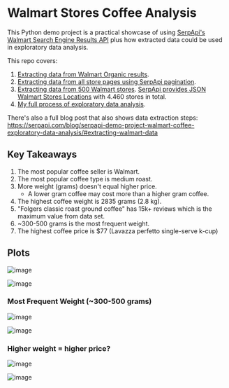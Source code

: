 # Walmart Stores Coffee Analysis

This Python demo project is a practical showcase of using [SerpApi's](https://serpapi.com/) [Walmart Search Engine Results API](https://serpapi.com/walmart-search-api) plus how extracted data could be used in exploratory data analysis.

This repo covers:

1. [Extracting data from Walmart Organic results](https://github.com/dimitryzub/walmart-stores-coffee-analysis/blob/74d06e8016c1903ff53bfbde0263f98264baca1c/script/extraction.py).
2. [Extracting data from all store pages using SerpApi pagination](https://github.com/dimitryzub/walmart-stores-coffee-analysis/blob/74d06e8016c1903ff53bfbde0263f98264baca1c/script/extraction.py#L190-L195).
3. [Extracting data from 500 Walmart stores](https://github.com/dimitryzub/walmart-stores-coffee-analysis/blob/74d06e8016c1903ff53bfbde0263f98264baca1c/script/walmart-stores.json). [SerpApi provides JSON Walmart Stores Locations](https://serpapi.com/walmart-stores) with 4.460 stores in total.
4. [My full process of exploratory data analysis](https://github.com/dimitryzub/walmart-stores-coffee-analysis/blob/68a28ee3fe55372194076a2177a75d7502b26f5a/analysis/walmart-coffee-analysis.ipynb).

There's also a full blog post that also shows data extraction steps: https://serpapi.com/blog/serpapi-demo-project-walmart-coffee-exploratory-data-analysis/#extracting-walmart-data

## Key Takeaways

1. The most popular coffee seller is Walmart.
2. The most popular coffee type is medium roast. 
3. More weight (grams) doesn't equal higher price.
    - A lower gram coffee may cost more than a higher gram coffee.
4. The highest coffee weight is 2835 grams (2.8 kg).
5. "Folgers classic roast ground coffee" has 15k+ reviews which is the maximum value from data set.
6. ~300-500 grams is the most frequent weight.
7. The highest coffee price is $77 (Lavazza perfetto single-serve k-cup)

## Plots

![image](https://user-images.githubusercontent.com/78694043/197485001-8b89ea37-c1fe-44ab-bcc9-6ceaaea0dd53.png)


![image](https://user-images.githubusercontent.com/78694043/197485893-40ba9a63-66af-41d0-9bb2-169867ef4ba1.png)

### Most Frequent Weight (~300-500 grams)

![image](https://user-images.githubusercontent.com/78694043/197485990-222d62fa-47ac-43e5-868c-14a3550b8d2d.png)    

![image](https://user-images.githubusercontent.com/78694043/197486235-0eb214f9-aa67-41c5-84f1-acf0288c9e05.png)

### Higher weight = higher price?

![image](https://user-images.githubusercontent.com/78694043/197486297-93733268-0f8c-4e5f-8765-fbe37aac1cbf.png)

![image](https://user-images.githubusercontent.com/78694043/197486373-0d100eaa-da3c-4e43-aa68-16a8f94bc64e.png)
